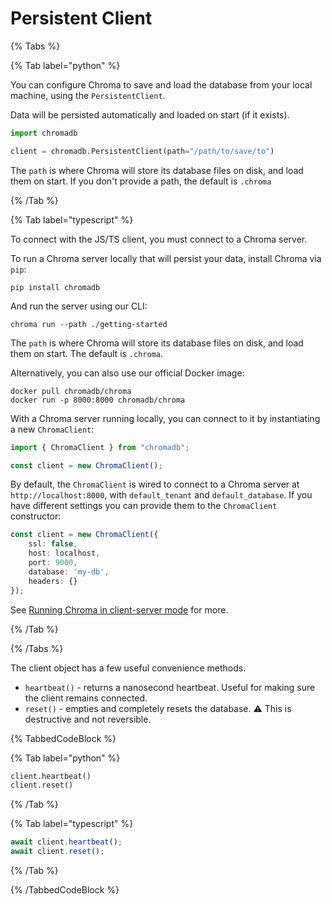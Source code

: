 # Persistent Client

{% Tabs %}

{% Tab label="python" %}

You can configure Chroma to save and load the database from your local machine, using the `PersistentClient`. 

Data will be persisted automatically and loaded on start (if it exists).

```python
import chromadb

client = chromadb.PersistentClient(path="/path/to/save/to")
```

The `path` is where Chroma will store its database files on disk, and load them on start. If you don't provide a path, the default is `.chroma`

{% /Tab %}

{% Tab label="typescript" %}

To connect with the JS/TS client, you must connect to a Chroma server. 

To run a Chroma server locally that will persist your data, install Chroma via `pip`:

```terminal
pip install chromadb
```

And run the server using our CLI:

```terminal
chroma run --path ./getting-started 
```

The `path` is where Chroma will store its database files on disk, and load them on start. The default is `.chroma`.

Alternatively, you can also use our official Docker image:

```terminal
docker pull chromadb/chroma
docker run -p 8000:8000 chromadb/chroma
```

With a Chroma server running locally, you can connect to it by instantiating a new `ChromaClient`:

```typescript
import { ChromaClient } from "chromadb";

const client = new ChromaClient();
```

By default, the `ChromaClient` is wired to connect to a Chroma server at `http://localhost:8000`, with `default_tenant` and `default_database`. If you have different settings you can provide them to the `ChromaClient` constructor:

```typescript
const client = new ChromaClient({
    ssl: false,
    host: localhost,
    port: 9000,
    database: 'my-db',
    headers: {}
});
```

See [Running Chroma in client-server mode](../client-server-mode) for more.

{% /Tab %}

{% /Tabs %}

The client object has a few useful convenience methods.

* `heartbeat()` - returns a nanosecond heartbeat. Useful for making sure the client remains connected.
* `reset()` - empties and completely resets the database. ⚠️ This is destructive and not reversible.

{% TabbedCodeBlock %}

{% Tab label="python" %}
```python
client.heartbeat()
client.reset()
```
{% /Tab %}

{% Tab label="typescript" %}
```typescript
await client.heartbeat();
await client.reset();
```
{% /Tab %}

{% /TabbedCodeBlock %}

